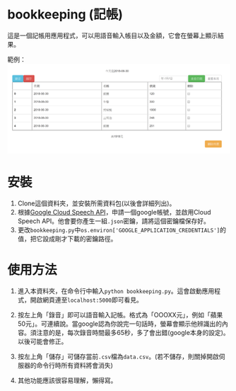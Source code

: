 # bookkeeping (記帳)

這是一個記帳用應用程式，可以用語音輸入帳目以及金額，它會在螢幕上顯示結果。

範例：
![alt text](sample.png)

# 安裝

1. Clone這個資料夾，並安裝所需資料包(以後會詳細列出)。
2. 根據[Google Cloud Speech API](https://github.com/GoogleCloudPlatform/python-docs-samples/tree/master/speech/cloud-client)，申請一個google帳號，並啟用Cloud Speech API。他會要你產生一組`.json`密鑰，請將這個密鑰檔保存好。
3. 更改`bookkeeping.py`中`os.environ['GOOGLE_APPLICATION_CREDENTIALS']`的值，把它設成剛才下載的密鑰路徑。

# 使用方法

1. 進入本資料夾，在命令行中輸入`python bookkeeping.py`。這會啟動應用程式，開啟網頁連至`localhost:5000`即可看見。
2. 按左上角「錄音」即可以語音輸入記帳。格式為「OOOXX元」，例如「蘋果50元」。可連續說。當google認為你說完一句話時，螢幕會顯示他辨識出的內容。須注意的是，每次錄音時間最多65秒，多了會出錯(google本身的設定)。以後可能會修正。
3. 按左上角「儲存」可儲存當前`.csv`檔為`data.csv`。(若不儲存，則關掉開啟伺服器的命令行時所有資料將會消失)

4. 其他功能應該很容易理解，懶得寫。
